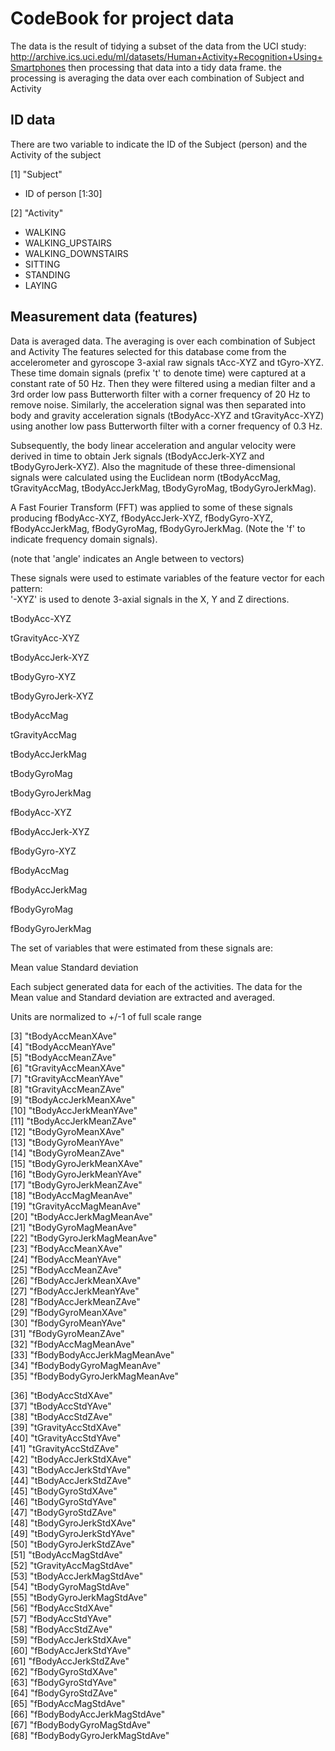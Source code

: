 # CodeBook for project data
The data is the result of tidying a subset of the data from the UCI study:
http://archive.ics.uci.edu/ml/datasets/Human+Activity+Recognition+Using+Smartphones
then processing that data into a tidy data frame.  the processing is averaging the data over each combination of Subject and Activity

## ID data
There are two variable to indicate the ID of the Subject (person) and the Activity of the subject

[1] "Subject"
* ID of person [1:30]

[2] "Activity" 
* WALKING		
* WALKING_UPSTAIRS
* WALKING_DOWNSTAIRS
* SITTING
* STANDING
* LAYING 

## Measurement data (features)
Data is averaged data.  The averaging is over each combination of Subject and Activity
The features selected for this database come from the accelerometer and gyroscope 3-axial raw signals tAcc-XYZ and tGyro-XYZ. These time domain signals (prefix 't' to denote time) were captured at a constant rate of 50 Hz. Then they were filtered using a median filter and a 3rd order low pass Butterworth filter with a corner frequency of 20 Hz to remove noise. Similarly, the acceleration signal was then separated into body and gravity acceleration signals (tBodyAcc-XYZ and tGravityAcc-XYZ) using another low pass Butterworth filter with a corner frequency of 0.3 Hz. 

Subsequently, the body linear acceleration and angular velocity were derived in time to obtain Jerk signals (tBodyAccJerk-XYZ and tBodyGyroJerk-XYZ). Also the magnitude of these three-dimensional signals were calculated using the Euclidean norm (tBodyAccMag, tGravityAccMag, tBodyAccJerkMag, tBodyGyroMag, tBodyGyroJerkMag). 

A Fast Fourier Transform (FFT) was applied to some of these signals producing fBodyAcc-XYZ, fBodyAccJerk-XYZ, fBodyGyro-XYZ, fBodyAccJerkMag, fBodyGyroMag, fBodyGyroJerkMag. (Note the 'f' to indicate frequency domain signals). 

(note that 'angle' indicates an Angle between to vectors)

These signals were used to estimate variables of the feature vector for each pattern:  
'-XYZ' is used to denote 3-axial signals in the X, Y and Z directions.

tBodyAcc-XYZ

tGravityAcc-XYZ

tBodyAccJerk-XYZ

tBodyGyro-XYZ

tBodyGyroJerk-XYZ

tBodyAccMag

tGravityAccMag

tBodyAccJerkMag

tBodyGyroMag

tBodyGyroJerkMag

fBodyAcc-XYZ

fBodyAccJerk-XYZ

fBodyGyro-XYZ

fBodyAccMag

fBodyAccJerkMag

fBodyGyroMag

fBodyGyroJerkMag

The set of variables that were estimated from these signals are: 

Mean value
Standard deviation

Each subject generated data for each of the activities.  The data for the Mean value and Standard deviation are extracted and averaged.

Units are normalized to +/-1 of full scale range
		                          
 [3] "tBodyAccMeanXAve"           
 [4] "tBodyAccMeanYAve"           
 [5] "tBodyAccMeanZAve"           
 [6] "tGravityAccMeanXAve"        
 [7] "tGravityAccMeanYAve"        
 [8] "tGravityAccMeanZAve"        
 [9] "tBodyAccJerkMeanXAve"       
[10] "tBodyAccJerkMeanYAve"       
[11] "tBodyAccJerkMeanZAve"       
[12] "tBodyGyroMeanXAve"          
[13] "tBodyGyroMeanYAve"          
[14] "tBodyGyroMeanZAve"          
[15] "tBodyGyroJerkMeanXAve"      
[16] "tBodyGyroJerkMeanYAve"      
[17] "tBodyGyroJerkMeanZAve"      
[18] "tBodyAccMagMeanAve"         
[19] "tGravityAccMagMeanAve"      
[20] "tBodyAccJerkMagMeanAve"     
[21] "tBodyGyroMagMeanAve"        
[22] "tBodyGyroJerkMagMeanAve"    
[23] "fBodyAccMeanXAve"           
[24] "fBodyAccMeanYAve"           
[25] "fBodyAccMeanZAve"           
[26] "fBodyAccJerkMeanXAve"       
[27] "fBodyAccJerkMeanYAve"       
[28] "fBodyAccJerkMeanZAve"       
[29] "fBodyGyroMeanXAve"          
[30] "fBodyGyroMeanYAve"          
[31] "fBodyGyroMeanZAve"          
[32] "fBodyAccMagMeanAve"         
[33] "fBodyBodyAccJerkMagMeanAve"  
[34] "fBodyBodyGyroMagMeanAve"    
[35] "fBodyBodyGyroJerkMagMeanAve" 

[36] "tBodyAccStdXAve"            
[37] "tBodyAccStdYAve"            
[38] "tBodyAccStdZAve"            
[39] "tGravityAccStdXAve"         
[40] "tGravityAccStdYAve"         
[41] "tGravityAccStdZAve"         
[42] "tBodyAccJerkStdXAve"        
[43] "tBodyAccJerkStdYAve"        
[44] "tBodyAccJerkStdZAve"        
[45] "tBodyGyroStdXAve"           
[46] "tBodyGyroStdYAve"           
[47] "tBodyGyroStdZAve"           
[48] "tBodyGyroJerkStdXAve"       
[49] "tBodyGyroJerkStdYAve"       
[50] "tBodyGyroJerkStdZAve"       
[51] "tBodyAccMagStdAve"          
[52] "tGravityAccMagStdAve"       
[53] "tBodyAccJerkMagStdAve"      
[54] "tBodyGyroMagStdAve"         
[55] "tBodyGyroJerkMagStdAve"     
[56] "fBodyAccStdXAve"            
[57] "fBodyAccStdYAve"            
[58] "fBodyAccStdZAve"            
[59] "fBodyAccJerkStdXAve"        
[60] "fBodyAccJerkStdYAve"        
[61] "fBodyAccJerkStdZAve"        
[62] "fBodyGyroStdXAve"           
[63] "fBodyGyroStdYAve"           
[64] "fBodyGyroStdZAve"           
[65] "fBodyAccMagStdAve"          
[66] "fBodyBodyAccJerkMagStdAve"  
[67] "fBodyBodyGyroMagStdAve"     
[68] "fBodyBodyGyroJerkMagStdAve" 